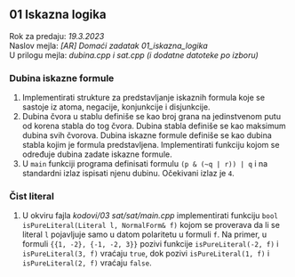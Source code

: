 ## 01 Iskazna logika

Rok za predaju:  *19.3.2023* \
Naslov mejla:    *[AR] Domaći zadatak 01_iskazna_logika* \
U prilogu mejla: *dubina.cpp i sat.cpp (i dodatne datoteke po izboru)*

### Dubina iskazne formule

1. Implementirati strukture za predstavljanje iskaznih formula koje se sastoje
iz atoma, negacije, konjunkcije i disjunkcije.
1. Dubina čvora u stablu definiše se kao broj grana na jedinstvenom putu od
korena stabla do tog čvora. Dubina stabla definiše se kao maksimum dubina svih
čvorova. Dubina iskazne formule definiše se kao dubina stabla kojim je formula
predstavljena. Implementirati funkciju kojom se određuje dubina zadate iskazne
formule.
1. U `main` funkciji programa definisati formulu `(p & (~q | r)) | q` i na
standardni izlaz ispisati njenu dubinu. Očekivani izlaz je `4`.

### Čist literal

1. U okviru fajla *kodovi/03 sat/sat/main.cpp* implementirati funkciju `bool
isPureLiteral(Literal l, NormalForm& f)` kojom se proverava da li se literal
`l` pojavljuje samo u datom polaritetu u formuli `f`. Na primer, u formuli
`{{1, -2}, {-1, -2, 3}}` pozivi funkcije `isPureLiteral(-2, f)` i
`isPureLiteral(3, f)` vraćaju `true`, dok pozivi `isPureLiteral(1, f)` i
`isPureLiteral(2, f)` vraćaju `false`.
